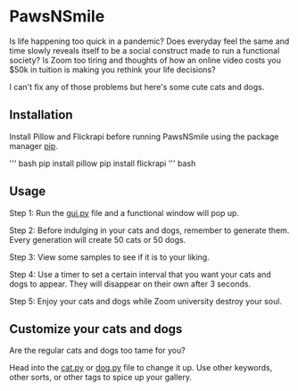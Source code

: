 # PawsNSmile
Is life happening too quick in a pandemic? Does everyday feel the same and time slowly reveals itself to be a social construct made to run a functional society? Is Zoom too tiring and thoughts of how an online video costs you $50k in tuition is making you rethink your life decisions?

I can't fix any of those problems but here's some cute cats and dogs.

## Installation

Install Pillow and Flickrapi before running PawsNSmile using the package manager [pip](https://pip.pypa.io/en/stable/).

''' bash
pip install pillow
pip install flickrapi
''' bash

## Usage
Step 1: Run the [gui.py](gui.py) file and a functional window will pop up.

Step 2: Before indulging in your cats and dogs, remember to generate them. Every generation will create 50 cats or 50 dogs.

Step 3: View some samples to see if it is to your liking.

Step 4: Use a timer to set a certain interval that you want your cats and dogs to appear. They will disappear on their own after 3 seconds.

Step 5: Enjoy your cats and dogs while Zoom university destroy your soul.

## Customize your cats and dogs
Are the regular cats and dogs too tame for you?

Head into the [cat.py](cat.py) or [dog.py](dog.py) file to change it up. Use other keywords, other sorts, or other tags to spice up your gallery.

